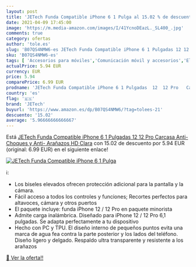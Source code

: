 ```yaml
---
layout: post
title: 'JETech Funda Compatible iPhone 6 1 Pulga al 15.02 % de descuento'
date: 2021-04-09 17:45:00
image: 'https://m.media-amazon.com/images/I/41YcnoDEazL._SL400_.jpg'
comments: true
category: ofertas
author: 'tole.es'
slug: 'B07QS4NMW6-es JETech Funda Compatible iPhone 6 1 Pulgadas 12 12 Pro...'
sku: 'B07QS4NMW6-es'
tags: [ 'Accesorios para móviles','Comunicación móvil y accesorios','Electrónica','Fundas y carcasas para teléfonos móviles','iphone','jetech', ]
actualPrice: 5.94 EUR
currency: EUR
price: 5.94
comparePrice: 6.99 EUR
prodname: 'JETech Funda Compatible iPhone 6 1 Pulgadas  12  12 Pro   Carcasa Anti-Choques y Anti- Arañazos  HD Clara'
country: 'es'
flag: '🇪🇸'
brand: 'JETech'
buyurl: 'https://www.amazon.es/dp/B07QS4NMW6/?tag=tolees-21'
descuento: '15.02'
average: '5.96666666666667'
---
```


Está [JETech Funda Compatible iPhone 6 1 Pulgadas  12  12 Pro   Carcasa Anti-Choques y Anti- Arañazos  HD Clara](https://www.amazon.es/dp/B07QS4NMW6/?tag=tolees-21) con 15.02 de descuento por 5.94 EUR (original: 6.99 EUR) en el siguiente enlace!

[![JETech Funda Compatible iPhone 6 1 Pulga](https://m.media-amazon.com/images/I/41YcnoDEazL._SL400_.jpg)](https://www.amazon.es/dp/B07QS4NMW6/?tag=tolees-21)

ℹ️:

- Los biseles elevados ofrecen protección adicional para la pantalla y la cámara.
- Fácil acceso a todos los controles y funciones; Recortes perfectos para altavoces, cámara y otros puertos
- El paquete incluye: funda iPhone 12 / 12 Pro en paquete minorista
- Admite carga inalámbrica. Diseñado para iPhone 12 / 12 Pro 6,1 pulgadas. Se adapta perfectamente a tu dispositivo
- Hecho con PC y TPU. El diseño interno de pequeños puntos evita una marca de agua fea contra la parte posterior y los lados del teléfono. Diseño ligero y delgado. Respaldo ultra transparente y resistente a los arañazos

[🛒 Ver la oferta!!](https://www.amazon.es/dp/B07QS4NMW6/?tag=tolees-21)
